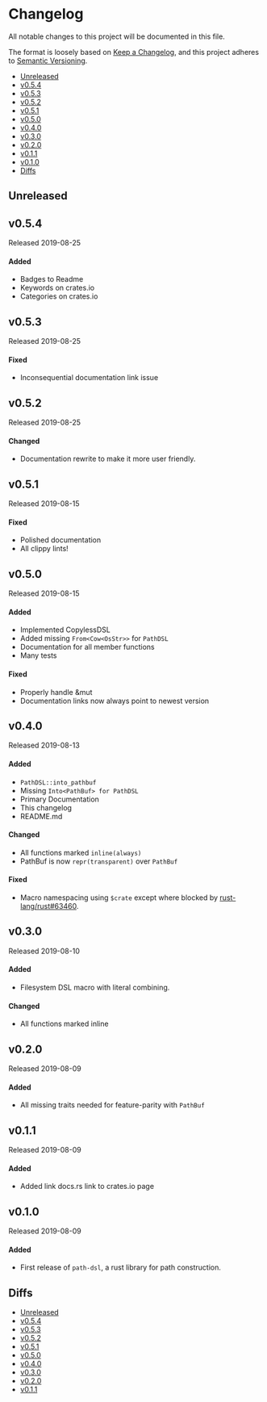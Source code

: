 # Changelog

All notable changes to this project will be documented in this file.

The format is loosely based on [Keep a Changelog](https://keepachangelog.com/en/1.0.0/),
and this project adheres to [Semantic Versioning](https://semver.org/spec/v2.0.0.html).

- [Unreleased](#unreleased)
- [v0.5.4](#v054)
- [v0.5.3](#v053)
- [v0.5.2](#v052)
- [v0.5.1](#v051)
- [v0.5.0](#v050)
- [v0.4.0](#v040)
- [v0.3.0](#v030)
- [v0.2.0](#v020)
- [v0.1.1](#v011)
- [v0.1.0](#v010)
- [Diffs](#diffs)

## Unreleased

## v0.5.4

Released 2019-08-25

#### Added
- Badges to Readme
- Keywords on crates.io
- Categories on crates.io

## v0.5.3

Released 2019-08-25

#### Fixed
- Inconsequential documentation link issue

## v0.5.2

Released 2019-08-25

#### Changed
- Documentation rewrite to make it more user friendly.

## v0.5.1

Released 2019-08-15

#### Fixed
- Polished documentation
- All clippy lints!

## v0.5.0

Released 2019-08-15

#### Added
- Implemented CopylessDSL
- Added missing `From<Cow<OsStr>>` for `PathDSL`
- Documentation for all member functions
- Many tests

#### Fixed
- Properly handle &mut
- Documentation links now always point to newest version

## v0.4.0

Released 2019-08-13

#### Added
- `PathDSL::into_pathbuf`
- Missing `Into<PathBuf> for PathDSL`
- Primary Documentation
- This changelog
- README.md

#### Changed
- All functions marked `inline(always)`
- PathBuf is now `repr(transparent)` over `PathBuf`

#### Fixed
- Macro namespacing using `$crate` except where blocked by [rust-lang/rust#63460](https://github.com/rust-lang/rust/issues/63460).

## v0.3.0

Released 2019-08-10

#### Added
- Filesystem DSL macro with literal combining.

#### Changed
- All functions marked inline

## v0.2.0

Released 2019-08-09

#### Added
- All missing traits needed for feature-parity with `PathBuf`

## v0.1.1

Released 2019-08-09

#### Added
- Added link docs.rs link to crates.io page

## v0.1.0

Released 2019-08-09

#### Added
- First release of `path-dsl`, a rust library for path construction.

## Diffs

- [Unreleased](https://github.com/cwfitzgerald/path-dsl-rs/compare/v0.5.4...HEAD)
- [v0.5.4](https://github.com/cwfitzgerald/path-dsl-rs/compare/v0.5.3...v0.5.4)
- [v0.5.3](https://github.com/cwfitzgerald/path-dsl-rs/compare/v0.5.2...v0.5.3)
- [v0.5.2](https://github.com/cwfitzgerald/path-dsl-rs/compare/v0.5.1...v0.5.2)
- [v0.5.1](https://github.com/cwfitzgerald/path-dsl-rs/compare/v0.5.0...v0.5.1)
- [v0.5.0](https://github.com/cwfitzgerald/path-dsl-rs/compare/v0.4.0...v0.5.0)
- [v0.4.0](https://github.com/cwfitzgerald/path-dsl-rs/compare/v0.3.0...v0.4.0)
- [v0.3.0](https://github.com/cwfitzgerald/path-dsl-rs/compare/v0.2.0...v0.3.0)
- [v0.2.0](https://github.com/cwfitzgerald/path-dsl-rs/compare/v0.1.1...v0.2.0)
- [v0.1.1](https://github.com/cwfitzgerald/path-dsl-rs/compare/v0.1.0...v0.1.1)

